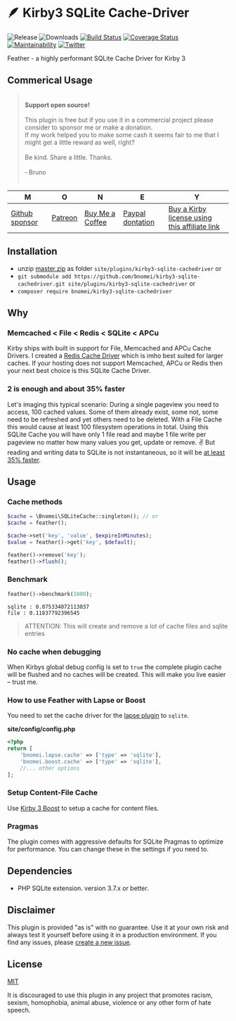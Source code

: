 # 🪶  Kirby3 SQLite Cache-Driver

![Release](https://flat.badgen.net/packagist/v/bnomei/kirby3-sqlite-cachedriver?color=ae81ff)
![Downloads](https://flat.badgen.net/packagist/dt/bnomei/kirby3-sqlite-cachedriver?color=272822)
[![Build Status](https://flat.badgen.net/travis/bnomei/kirby3-sqlite-cachedriver)](https://travis-ci.com/bnomei/kirby3-sqlite-cachedriver)
[![Coverage Status](https://flat.badgen.net/coveralls/c/github/bnomei/kirby3-sqlite-cachedriver)](https://coveralls.io/github/bnomei/kirby3-sqlite-cachedriver) 
[![Maintainability](https://flat.badgen.net/codeclimate/maintainability/bnomei/kirby3-sqlite-cachedriver)](https://codeclimate.com/github/bnomei/kirby3-sqlite-cachedriver) 
[![Twitter](https://flat.badgen.net/badge/twitter/bnomei?color=66d9ef)](https://twitter.com/bnomei)

Feather - a highly performant SQLite Cache Driver for Kirby 3

## Commerical Usage

> <br>
><b>Support open source!</b><br><br>
> This plugin is free but if you use it in a commercial project please consider to sponsor me or make a donation.<br>
> If my work helped you to make some cash it seems fair to me that I might get a little reward as well, right?<br><br>
> Be kind. Share a little. Thanks.<br><br>
> &dash; Bruno<br>
> &nbsp; 

| M | O | N | E | Y |
|---|----|---|---|---|
| [Github sponsor](https://github.com/sponsors/bnomei) | [Patreon](https://patreon.com/bnomei) | [Buy Me a Coffee](https://buymeacoff.ee/bnomei) | [Paypal dontation](https://www.paypal.me/bnomei/15) | [Buy a Kirby license using this affiliate link](https://a.paddle.com/v2/click/1129/35731?link=1170) |

## Installation

- unzip [master.zip](https://github.com/bnomei/kirby3-sqlite-cachedriver/archive/master.zip) as folder `site/plugins/kirby3-sqlite-cachedriver` or
- `git submodule add https://github.com/bnomei/kirby3-sqlite-cachedriver.git site/plugins/kirby3-sqlite-cachedriver` or
- `composer require bnomei/kirby3-sqlite-cachedriver`

## Why

### Memcached < File < Redis < SQLite < APCu

Kirby ships with built in support for File, Memcached and APCu Cache Drivers. I created a [Redis Cache Driver](https://github.com/bnomei/kirby3-redis-cachedriver) which is imho best suited for larger caches. If your hosting does not support Memcached, APCu or Redis then your next best choice is this SQLite Cache Driver.

### 2 is enough and about 35% faster

Let's imaging this typical scenario: During a single pageview you need to access, 100 cached values. Some of them already exist, some not, some need to be refreshed and yet others need to be deleted. 
With a File Cache this would cause at least 100 filesystem operations in total. Using this SQLite Cache you will have only 1 file read and maybe 1 file write per pageview no matter how many values you get, update or remove. ✌️
But reading and writing data to SQLite is not instantaneous, so it will be [at least 35% faster](https://www.hwaci.com/sw/sqlite/fasterthanfs.html).

## Usage 

### Cache methods

```php
$cache = \Bnomei\SQLiteCache::singleton(); // or
$cache = feather();

$cache->set('key', 'value', $expireInMinutes);
$value = feather()->get('key', $default);

feather()->remove('key');
feather()->flush();
```

### Benchmark

```php
feather()->benchmark(1000);
```

```shell script
sqlite : 0.075334072113037
file : 0.11837792396545
```

> ATTENTION: This will create and remove a lot of cache files and sqlite entries

### No cache when debugging

When Kirbys global debug config is set to `true` the complete plugin cache will be flushed and no caches will be created. This will make you live easier – trust me.

### How to use Feather with Lapse or Boost

You need to set the cache driver for the [lapse plugin](https://github.com/bnomei/kirby3-lapse) to `sqlite`.

**site/config/config.php**
```php
<?php
return [
    'bnomei.lapse.cache' => ['type' => 'sqlite'],
    'bnomei.boost.cache' => ['type' => 'sqlite'],
    //... other options
];
```

### Setup Content-File Cache

Use [Kirby 3 Boost](https://github.com/bnomei/kirby3-boost) to setup a cache for content files.

### Pragmas

The plugin comes with aggressive defaults for SQLite Pragmas to optimize for performance. You can change these in the settings if you need to.

## Dependencies

- PHP SQLite extension. version 3.7.x or better.

## Disclaimer

This plugin is provided "as is" with no guarantee. Use it at your own risk and always test it yourself before using it in a production environment. If you find any issues, please [create a new issue](https://github.com/bnomei/kirby3-sqlite-cachedriver/issues/new).

## License

[MIT](https://opensource.org/licenses/MIT)

It is discouraged to use this plugin in any project that promotes racism, sexism, homophobia, animal abuse, violence or any other form of hate speech.
